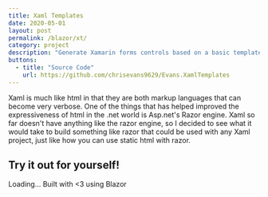 ```yaml
---
title: Xaml Templates
date: 2020-05-01
layout: post
permalink: /blazor/xt/
category: project
description: "Generate Xamarin forms controls based on a basic template system at build time in Visual Studio."
buttons:
  - title: "Source Code"
    url: https://github.com/chrisevans9629/Evans.XamlTemplates
---
```


Xaml is much like html in that they are both markup languages that can become very verbose.  One of the things that has helped improved the expressiveness of html in the .net world is Asp.net's Razor engine.  Xaml so far doesn't have anything like the razor engine, so I decided to see what it would take to build something like razor that could be used with any Xaml project, just like how you can use static html with razor.

## Try it out for yourself!

<script src="js/index.js"></script>
<app>Loading...</app>
Built with <3 using Blazor
<script src="_framework/blazor.webassembly.js"></script>

